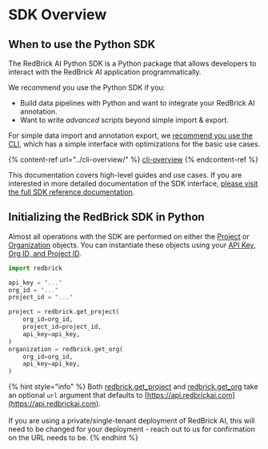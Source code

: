 # SDK Overview

## When to use the Python SDK

The RedBrick AI Python SDK is a Python package that allows developers to interact with the RedBrick AI application programmatically.&#x20;

We recommend you use the Python SDK if you:

* Build data pipelines with Python and want to integrate your RedBrick AI annotation.
* Want to write _advanced_ scripts beyond simple import & export.&#x20;

For simple data import and annotation export, we [recommend you use the CLI](../cli-overview/), which has a simple interface with optimizations for the basic use cases.&#x20;

{% content-ref url="../cli-overview/" %}
[cli-overview](../cli-overview/)
{% endcontent-ref %}

This documentation covers high-level guides and use cases. If you are interested in more detailed documentation of the SDK interface, [please visit the full SDK reference documentation](https://redbrick-sdk.readthedocs.io/en/stable/sdk.html).

## **Initializing the RedBrick SDK in Python**

Almost all operations with the SDK are performed on either the [Project](https://redbrick-sdk.readthedocs.io/en/stable/sdk.html#redbrick.project.RBProject) or [Organization](https://redbrick-sdk.readthedocs.io/en/stable/sdk.html#redbrick.organization.RBOrganization) objects. You can instantiate these objects using your [API Key, Org ID, and Project ID](../installation-and-api-keys.md).&#x20;

```python
import redbrick

api_key = "..."
org_id = "..."
project_id = "..."

project = redbrick.get_project(
    org_id=org_id,
    project_id=project_id,
    api_key=api_key,
)
organization = redbrick.get_org(
    org_id=org_id, 
    api_key=api_key,
)
```

{% hint style="info" %}
Both [redbrick.get\_project](https://redbrick-sdk.readthedocs.io/en/stable/sdk.html#redbrick.get\_project) and [redbrick.get\_org](https://redbrick-sdk.readthedocs.io/en/stable/sdk.html#redbrick.get\_org) take an optional `url` argument that defaults to [https://api.redbrickai.com](https://api.redbrickai.com). \
\
If you are using a private/single-tenant deployment of RedBrick AI, this will need to be changed for your deployment - reach out to us for confirmation on the URL needs to be.
{% endhint %}
